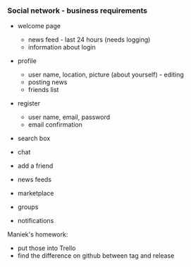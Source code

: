 ### Social network - business requirements 
- welcome page
  - news feed - last 24 hours (needs logging)
  - information about login
- profile
  - user name, location, picture (about yourself) - editing
  - posting news
  - friends list
- register
  - user name, email, password
  - email confirmation

- search box
- chat
- add a friend
- news feeds
- marketplace
- groups
- notifications

Maniek's homework:
- put those into Trello
- find the difference on github between tag and release
